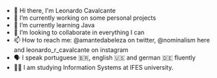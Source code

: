 - 👋 Hi there, I'm Leonardo Cavalcante 
- 🔭 I’m currently working on some personal projects 
- 🌱 I’m currently learning Java
- 👯 I’m looking to collaborate in everything I can
- 📫 How to reach me: @amantedabeleza on twitter, @nominalism here and leonardo_r_cavalcante on instagram
- 🗣️ I speak portuguese 🇧🇷, english 🇺🇸 and german 🇩🇪 fluently
- 👨‍💻 I am studying Information Systems at IFES university.
